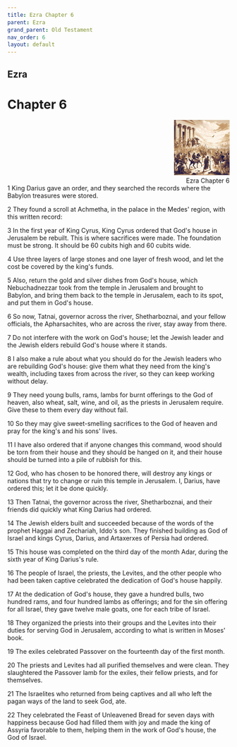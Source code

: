 ```yaml
---
title: Ezra Chapter 6
parent: Ezra
grand_parent: Old Testament
nav_order: 6
layout: default
---
```


## Ezra

# Chapter 6

<div style="clear: both; text-align: right;">
    <img src="/assets/Image/Ezra/500/6.jpg" alt="Ezra Chapter 6" class="chapter-image" style="max-width: 25%; height: auto;"/>
    <figcaption style="font-size: 14px;">Ezra Chapter 6</figcaption>
</div>
1 King Darius gave an order, and they searched the records where the Babylon treasures were stored.

2 They found a scroll at Achmetha, in the palace in the Medes' region, with this written record:

3 In the first year of King Cyrus, King Cyrus ordered that God's house in Jerusalem be rebuilt. This is where sacrifices were made. The foundation must be strong. It should be 60 cubits high and 60 cubits wide.

4 Use three layers of large stones and one layer of fresh wood, and let the cost be covered by the king's funds.

5 Also, return the gold and silver dishes from God's house, which Nebuchadnezzar took from the temple in Jerusalem and brought to Babylon, and bring them back to the temple in Jerusalem, each to its spot, and put them in God's house.

6 So now, Tatnai, governor across the river, Shetharboznai, and your fellow officials, the Apharsachites, who are across the river, stay away from there.

7 Do not interfere with the work on God's house; let the Jewish leader and the Jewish elders rebuild God's house where it stands.

8 I also make a rule about what you should do for the Jewish leaders who are rebuilding God's house: give them what they need from the king's wealth, including taxes from across the river, so they can keep working without delay.

9 They need young bulls, rams, lambs for burnt offerings to the God of heaven, also wheat, salt, wine, and oil, as the priests in Jerusalem require. Give these to them every day without fail.

10 So they may give sweet-smelling sacrifices to the God of heaven and pray for the king's and his sons' lives.

11 I have also ordered that if anyone changes this command, wood should be torn from their house and they should be hanged on it, and their house should be turned into a pile of rubbish for this.

12 God, who has chosen to be honored there, will destroy any kings or nations that try to change or ruin this temple in Jerusalem. I, Darius, have ordered this; let it be done quickly.

13 Then Tatnai, the governor across the river, Shetharboznai, and their friends did quickly what King Darius had ordered.

14 The Jewish elders built and succeeded because of the words of the prophet Haggai and Zechariah, Iddo's son. They finished building as God of Israel and kings Cyrus, Darius, and Artaxerxes of Persia had ordered.

15 This house was completed on the third day of the month Adar, during the sixth year of King Darius's rule.

16 The people of Israel, the priests, the Levites, and the other people who had been taken captive celebrated the dedication of God's house happily.

17 At the dedication of God's house, they gave a hundred bulls, two hundred rams, and four hundred lambs as offerings; and for the sin offering for all Israel, they gave twelve male goats, one for each tribe of Israel.

18 They organized the priests into their groups and the Levites into their duties for serving God in Jerusalem, according to what is written in Moses' book.

19 The exiles celebrated Passover on the fourteenth day of the first month.

20 The priests and Levites had all purified themselves and were clean. They slaughtered the Passover lamb for the exiles, their fellow priests, and for themselves.

21 The Israelites who returned from being captives and all who left the pagan ways of the land to seek God, ate.

22 They celebrated the Feast of Unleavened Bread for seven days with happiness because God had filled them with joy and made the king of Assyria favorable to them, helping them in the work of God's house, the God of Israel.


